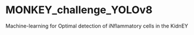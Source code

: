 # MONKEY_challenge_YOLOv8
Machine-learning for Optimal detection of iNflammatory cells in the KidnEY
